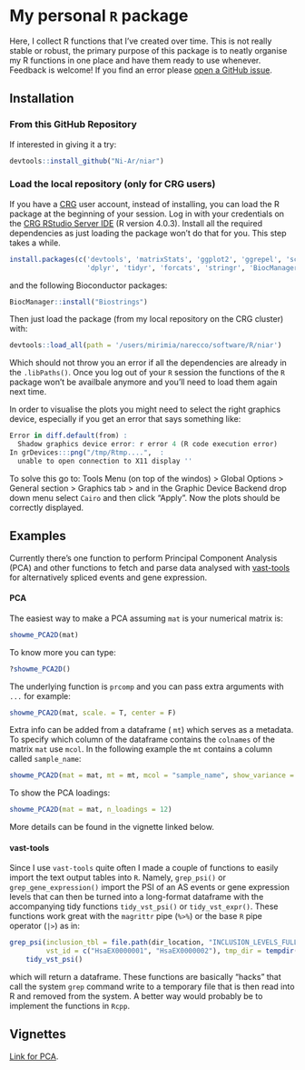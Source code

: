# My personal `R` package

Here, I collect R functions that I’ve created over time. This is not really stable or robust, the primary purpose of this package is to neatly organise my R functions in one place and have them ready to use whenever. Feedback is welcome! If you find an error please [open a GitHub issue](https://github.com/Ni-Ar/niar/issues/new).

## Installation

### From this GitHub Repository

If interested in giving it a try:

```R
devtools::install_github("Ni-Ar/niar")
```

### Load the local repository (only for CRG users)

If you have a [CRG](https://www.crg.eu/) user account, instead of installing, you can load the R package at the beginning of your session. Log in with your credentials on the [CRG RStudio Server IDE](http://rstudio4.linux.crg.es/) (R version 4.0.3). Install all the required dependencies as just loading the package won’t do that for you. This step takes a while.

```R
install.packages(c('devtools', 'matrixStats', 'ggplot2', 'ggrepel', 'scales', 'patchwork',
                   'dplyr', 'tidyr', 'forcats', 'stringr', 'BiocManager')) 
```

and the following Bioconductor packages:

```R
BiocManager::install("Biostrings")
```

Then just load the package (from my local repository on the CRG cluster) with:

```R
devtools::load_all(path = '/users/mirimia/narecco/software/R/niar')
```

Which should not throw you an error if all the dependencies are already in the `.libPaths()`. Once you log out of your `R` session the functions of the `R` package won’t be availbale anymore and you’ll need to load them again next time. 

In order to visualise the plots you might need to select the right graphics device, especially if you get an error that says something like:

```R
Error in diff.default(from) : 
  Shadow graphics device error: r error 4 (R code execution error)
In grDevices:::png("/tmp/Rtmp....",  :
  unable to open connection to X11 display ''
```

To solve this go to: Tools Menu (on top of the windos) > Global Options > General section > Graphics tab > and in the Graphic Device Backend drop down menu select `Cairo` and then click “Apply”. Now the plots should be correctly displayed.

## Examples

Currently there’s one function to perform Principal Component Analysis (PCA) and other functions to fetch and parse data analysed with [vast-tools](https://github.com/vastgroup/vast-tools) for alternatively spliced events and gene expression. 

#### PCA

The easiest way to make a PCA assuming `mat` is your numerical matrix is:

```R
showme_PCA2D(mat)
```

To know more you can type:

```R
?showme_PCA2D()
```

The underlying function is `prcomp` and you can pass extra arguments with `...` for example:

```R
showme_PCA2D(mat, scale. = T, center = F)
```

Extra info can be added from a dataframe  ( `mt`) which serves as a metadata. To specify which column of the dataframe contains the `colnames` of the matrix `mat` use `mcol`. In the following example the `mt` contains a column called `sample_name`:

```R
showme_PCA2D(mat = mat, mt = mt, mcol = "sample_name", show_variance = T, show_stats = T)
```

To show the PCA loadings:

```R
showme_PCA2D(mat = mat, n_loadings = 12)
```

More details can be found in the vignette linked below.

#### vast-tools

Since I use `vast-tools` quite often I made a couple of functions to easily import the text output tables into `R`.   Namely, `grep_psi()`  or `grep_gene_expression()` import the PSI of an AS events or gene expression levels that can then be turned into a long-format dataframe with the accompanying tidy functions `tidy_vst_psi()` or `tidy_vst_expr()`. These functions work great with the `magrittr` pipe (`%>%`) or the base `R` pipe operator (`|>`) as in:

```R
grep_psi(inclusion_tbl = file.path(dir_location, "INCLUSION_LEVELS_FULL-hg38-n-v251.tab"), 
         vst_id = c("HsaEX0000001", "HsaEX0000002"), tmp_dir = tempdir()) %>%
    tidy_vst_psi() 
```

which will return a dataframe. These functions are basically “hacks” that call the system `grep` command write to a temporary file that is then read into R and removed from the system. A better way would  probably be to implement the functions in `Rcpp`.

## Vignettes

[Link for PCA](https://htmlpreview.github.io/?https://github.com/Ni-Ar/niar/blob/main/doc/Introduction_Dim_Reduction.html).
